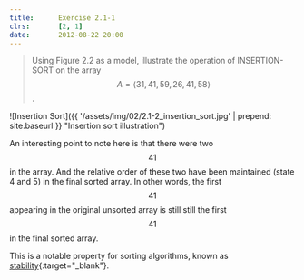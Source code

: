 ```yaml
---
title:      Exercise 2.1-1
clrs:       [2, 1]
date:       2012-08-22 20:00
---
```


> Using Figure 2.2 as a model, illustrate the operation of INSERTION-SORT on the array $$A = \langle 31, 41, 59, 26, 41, 58 \rangle $$.

![Insertion Sort]({{ '/assets/img/02/2.1-2_insertion_sort.jpg' | prepend: site.baseurl }} "Insertion sort illustration")

An interesting point to note here is that there were two $$41$$ in the array. And the relative order of these two have been maintained (state 4 and 5) in the final sorted array. In other words, the first $$41$$ appearing in the original unsorted array is still still the first $$41$$ in the final sorted array.

This is a notable property for sorting algorithms, known as [stability](https://www.geeksforgeeks.org/stability-in-sorting-algorithms/){:target="_blank"}.
